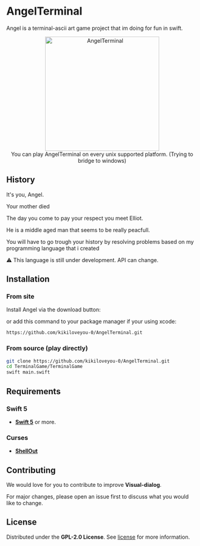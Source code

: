 # AngelTerminal
Angel is a terminal-ascii art game project that im doing for fun in swift.

<p align="center">
  <img width="300" src="https://user-images.githubusercontent.com/73246145/117547503-34760280-b030-11eb-8267-ce2b589d9e3d.png" alt="AngelTerminal">
  <br>
  You can play AngelTerminal on every unix supported platform. (Trying to bridge to windows)
</p>

## History

It's you, Angel.

Your mother died

The day you come to pay your respect you meet Elliot.

He is a middle aged man that seems to be really peacfull. 

You will have to go trough your history by resolving problems based on my programming language that i created


⚠️ This language is still under development. API can change.

## Installation

### From site

Install Angel via the download button:

or add this command to your package manager if your using xcode:

```sh
https://github.com/kikiloveyou-0/AngelTerminal.git
```

### From source (play directly)

```sh
git clone https://github.com/kikiloveyou-0/AngelTerminal.git
cd TerminalGame/TerminalGame
swift main.swift
```

## Requirements

### Swift 5

* [**Swift 5**](https://swift.org/download/) or more.

### Curses

* [**ShellOut**](https://github.com/JohnSundell/ShellOut)

## Contributing

We would love for you to contribute to improve **Visual-dialog**.

For major changes, please open an issue first to discuss what you would like to change.

## License

Distributed under the **GPL-2.0 License**. See [license](LICENSE) for more information.

